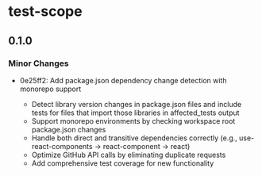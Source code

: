 # test-scope

## 0.1.0

### Minor Changes

- 0e25ff2: Add package.json dependency change detection with monorepo support

  - Detect library version changes in package.json files and include tests for files that import those libraries in affected_tests output
  - Support monorepo environments by checking workspace root package.json changes
  - Handle both direct and transitive dependencies correctly (e.g., use-react-components → react-component → react)
  - Optimize GitHub API calls by eliminating duplicate requests
  - Add comprehensive test coverage for new functionality
